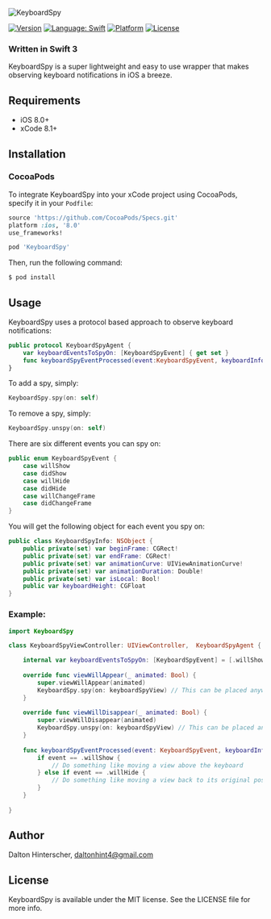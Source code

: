 ![KeyboardSpy](https://raw.githubusercontent.com/Daltron/KeyboardSpy/master/KeyboardSpy/Assets/keyboard_spy.png)

[![Version](https://img.shields.io/cocoapods/v/Spartan.svg?style=flat)](http://cocoapods.org/pods/KeyboardSpy)
<a href="https://developer.apple.com/swift"><img src="https://img.shields.io/badge/swift-3.0-4BC51D.svg?style=flat" alt="Language: Swift" /></a>
[![Platform](https://img.shields.io/cocoapods/p/KeyboardSpy.svg?style=flat)](http://cocoapods.org/pods/KeyboardSpy)
[![License](https://img.shields.io/cocoapods/l/KeyboardSpy.svg?style=flat)](http://cocoapods.org/pods/KeyboardSpy)

### Written in Swift 3

KeyboardSpy is a super lightweight and easy to use wrapper that makes observing keyboard notifications in iOS a breeze.

## Requirements

 - iOS 8.0+
 - xCode 8.1+

## Installation

### CocoaPods

To integrate KeyboardSpy into your xCode project using CocoaPods, specify it in your `Podfile`:

```ruby
source 'https://github.com/CocoaPods/Specs.git'
platform :ios, '8.0'
use_frameworks!

pod 'KeyboardSpy'
```

Then, run the following command:

```bash
$ pod install
```

## Usage

KeyboardSpy uses a protocol based approach to observe keyboard notifications:

```swift
public protocol KeyboardSpyAgent {
    var keyboardEventsToSpyOn: [KeyboardSpyEvent] { get set }
    func keyboardSpyEventProcessed(event:KeyboardSpyEvent, keyboardInfo: KeyboardSpyInfo)
}
```

To add a spy, simply:

```swift
KeyboardSpy.spy(on: self)
```

To remove a spy, simply:

```swift
KeyboardSpy.unspy(on: self)
```

There are six different events you can spy on:

```swift
public enum KeyboardSpyEvent {
    case willShow
    case didShow
    case willHide
    case didHide
    case willChangeFrame
    case didChangeFrame
}
```

You will get the following object for each event you spy on:

```swift
public class KeyboardSpyInfo: NSObject {
    public private(set) var beginFrame: CGRect!
    public private(set) var endFrame: CGRect!
    public private(set) var animationCurve: UIViewAnimationCurve!
    public private(set) var animationDuration: Double!
    public private(set) var isLocal: Bool!
    public var keyboardHeight: CGFloat
}
```

### Example:

```swift
import KeyboardSpy

class KeyboardSpyViewController: UIViewController,  KeyboardSpyAgent {

    internal var keyboardEventsToSpyOn: [KeyboardSpyEvent] = [.willShow, .willHide]
    
    override func viewWillAppear(_ animated: Bool) {
        super.viewWillAppear(animated)
        KeyboardSpy.spy(on: keyboardSpyView) // This can be placed anywhere
    }
    
    override func viewWillDisappear(_ animated: Bool) {
        super.viewWillDisappear(animated)
        KeyboardSpy.unspy(on: keyboardSpyView) // This can be placed anywhere
    }
    
    func keyboardSpyEventProcessed(event: KeyboardSpyEvent, keyboardInfo: KeyboardSpyInfo) {
        if event == .willShow {
        	// Do something like moving a view above the keyboard
        } else if event == .willHide {
        	// Do something like moving a view back to its original position
        }   
    }
    
}
```

## Author

Dalton Hinterscher, daltonhint4@gmail.com

## License

KeyboardSpy is available under the MIT license. See the LICENSE file for more info.
